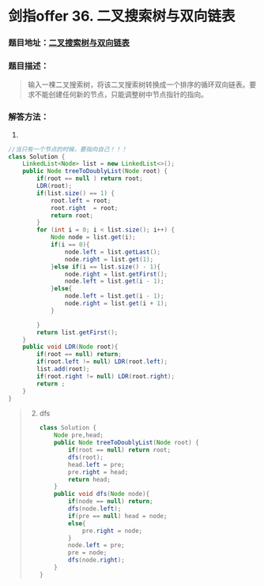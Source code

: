 # 剑指offer 36. 二叉搜索树与双向链表

### 题目地址：[二叉搜索树与双向链表](https://leetcode-cn.com/problems/er-cha-sou-suo-shu-yu-shuang-xiang-lian-biao-lcof/)



### 题目描述：

>输入一棵二叉搜索树，将该二叉搜索树转换成一个排序的循环双向链表。要求不能创建任何新的节点，只能调整树中节点指针的指向。

### 解答方法：

1. 

```java
//当只有一个节点的时候，要指向自己！！！
class Solution {
    LinkedList<Node> list = new LinkedList<>();
    public Node treeToDoublyList(Node root) {
        if(root == null ) return root;
        LDR(root);
        if(list.size() == 1) {
            root.left = root;
            root.right  = root;
            return root;
        }
        for (int i = 0; i < list.size(); i++) {
            Node node = list.get(i);
            if(i == 0){
                node.left = list.getLast();
                node.right = list.get(1);
            }else if(i == list.size() - 1){
                node.right = list.getFirst();
                node.left = list.get(i - 1);
            }else{
                node.left = list.get(i - 1);
                node.right = list.get(i + 1);
            }

        }
        return list.getFirst();
    }
    public void LDR(Node root){
        if(root == null) return;
        if(root.left != null) LDR(root.left);
        list.add(root);
        if(root.right != null) LDR(root.right);
        return ;
    }
}
```

> 2. dfs
>
>    ```java
>    class Solution {
>        Node pre,head;
>        public Node treeToDoublyList(Node root) {
>            if(root == null) return root;
>            dfs(root);
>            head.left = pre;
>            pre.right = head; 
>            return head;
>        }
>        public void dfs(Node node){
>            if(node == null) return;
>            dfs(node.left);
>            if(pre == null) head = node;
>            else{
>                pre.right = node;
>            }
>            node.left = pre;
>            pre = node;
>            dfs(node.right);
>        }
>    }
>    ```
>
>    